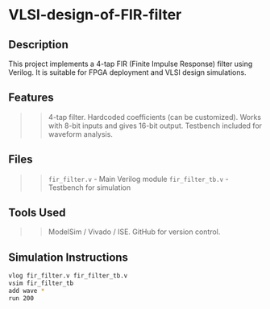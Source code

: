 # VLSI-design-of-FIR-filter

## Description
This project implements a 4-tap FIR (Finite Impulse Response) filter using Verilog. It is suitable for FPGA deployment and VLSI design simulations.


## Features
>> 4-tap filter.
>> Hardcoded coefficients (can be customized).
>> Works with 8-bit inputs and gives 16-bit output.
>> Testbench included for waveform analysis.


## Files
>> `fir_filter.v` - Main Verilog module
>> `fir_filter_tb.v` - Testbench for simulation


## Tools Used
>> ModelSim / Vivado / ISE.
>> GitHub for version control.


## Simulation Instructions
```sh
vlog fir_filter.v fir_filter_tb.v
vsim fir_filter_tb
add wave *
run 200
